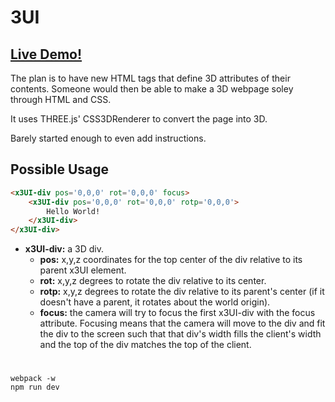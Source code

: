 # 3UI

## [Live Demo!](https://tariqksoliman.github.io/3UI/)

The plan is to have new HTML tags that define 3D attributes of their contents. Someone would then be able to make a 3D webpage soley through HTML and CSS.

It uses THREE.js' CSS3DRenderer to convert the page into 3D.  

Barely started enough to even add instructions.

## Possible Usage

```html
<x3UI-div pos='0,0,0' rot='0,0,0' focus>
    <x3UI-div pos='0,0,0' rot='0,0,0' rotp='0,0,0'>
        Hello World!
    </x3UI-div>
</x3UI-div>
```
* **x3UI-div:** a 3D div.
    * **pos:** x,y,z coordinates for the top center of the div relative to its parent x3UI element.
    * **rot:** x,y,z degrees to rotate the div relative to its center.
    * **rotp:** x,y,z degrees to rotate the div relative to its parent's center (if it doesn't have a parent, it rotates about the world origin).  
    * **focus:** the camera will try to focus the first x3UI-div with the focus attribute. Focusing means that the camera will move to the div and fit the div to the screen such that that div's width fills the client's width and the top of the div matches the top of the client.

#

```webpack -w```  
```npm run dev```